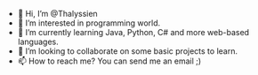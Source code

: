 - 👋 Hi, I’m @Thalyssien
- 👀 I’m interested in programming world.
- 🌱 I’m currently learning Java, Python, C# and more web-based languages.
- 💞️ I’m looking to collaborate on some basic projects to learn.
- 📫 How to reach me? You can send me an email ;)

<!---
Thalyssien/Thalyssien is a ✨ special ✨ repository because its `README.md` (this file) appears on your GitHub profile.
You can click the Preview link to take a look at your changes.
--->
